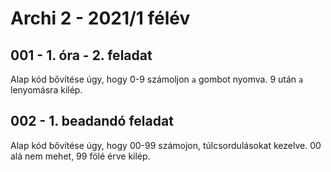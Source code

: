 # Archi 2 - 2021/1 félév

## 001 - 1. óra - 2. feladat

Alap kód bővítése úgy, hogy 0-9 számoljon `a` gombot nyomva. 9 után `a` lenyomásra kilép.

## 002 - 1. beadandó feladat

Alap kód bővítése úgy, hogy 00-99 számojon, túlcsordulásokat kezelve. 00 alá nem mehet, 99 fölé érve kilép.
